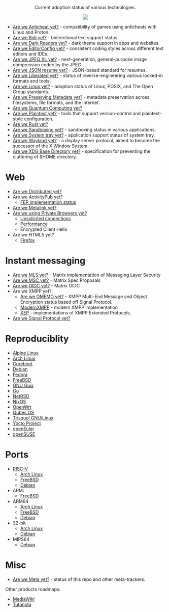 <!-- vim: set tw=0: -->
<p align="center">Current adoption status of various technologies.</p>
<p align="center"><a href="https://awesome.re" target="_blank"><img src="https://awesome.re/badge-flat.svg"></a></p>

- [Are we Anticheat yet?](https://areweanticheatyet.com/) - compatibility of games using anticheats with Linux and Proton.
- [Are we Bidi yet?](./bidi.md) - bidirectional text support status.
- [Are we Dark Readers yet?](./darktheme.md) - dark theme support in apps and websites.
- [Are we EditorConfig yet?](https://editorconfig.org/) - consistent coding styles across different text editors and IDEs.
- [Are we JPEG XL yet?](./jpegxl.md) - next-generation, general-purpose image compression codec by the JPEG.
- [Are we JSON resume yet?](https://jsonresume.org/) - JSON-based standard for resumes.
- [Are we Liberated yet?](./liberation.md) - status of reverse-engineering various locked-in formats and tools.
- [Are we Linux yet?](./linux.md) - adoption status of Linux, POSIX, and The Open Group standards.
- [Are we Preserving Metadata yet?](./metadata.md) - metadata preservation across filesystems, file formats, and the internet.
- [Are we Quantum Computing yet?](https://arewequantumyet.github.io/)
- [Are we Plaintext yet?](https://github.com/avidseeker/awesome-plaintext) - tools that support version-control and plaintext-style configuration.
- [Are we Rust yet?](https://github.com/UgurcanAkkok/AreWeRustYet)
- [Are we Sandboxing yet?](./sandbox.md) - sandboxing status in various applications.
- [Are we System tray yet?](./systray.md) - application support status of system tray.
- [Are we Wayland yet?](https://arewewaylandyet.com/) - a display server protocol, aimed to become the successor of the X Window System.
- [Are we XDG Base Directory yet?](https://wiki.archlinux.org/title/XDG_Base_Directory#Support) - specification for preventing the cluttering of $HOME directory.

# Web
* [Are we Distributed yet?](https://arewedistributedyet.com/)
* [Are we ActivityPub yet?](./activitypub.md)
	+ [FEP implementation status](./fep.md)
* [Are we Metalink yet?](https://en.wikipedia.org/wiki/Metalink)
* [Are we using Private Browsers yet?](https://privacytests.org/)
	+ [Unsolicited connections](https://github.com/privacytests/privacytests.org/discussions/215)
	+ [Performance](https://github.com/privacytests/privacytests.org/discussions/214)
	+ Encrypted Client Hello
* Are we HTML5 yet?
	+ [Firefox](https://wiki.mozilla.org/Platform/AreWeFunYet)

# Instant messaging
* [Are we MLS yet?](https://arewemlsyet.com/) - Matrix implementation of Messaging Layer Security
* [Are we MSC yet?](https://github.com/matrix-org/matrix-spec-proposals) - Matrix Spec Proposals
* [Are we OIDC yet?](https://areweoidcyet.com/) - Matrix OIDC
* Are we XMPP yet?:
	+ [Are we OMEMO yet?](https://omemo.top/) - XMPP Multi-End Message and Object Encryption status based off Signal Protocol.
	+ [ModernXMPP](https://docs.modernxmpp.org/client/protocol/) - modern XMPP implementation
	+ [XEP](https://xmpp.org/extensions/) - implementations of XMPP Extended Protocols.
* [Are we Signal Protocol yet?](./liberation.md)

# Reproduciblity
* [Alpine Linux](https://tests.reproducible-builds.org/alpine/alpine.html)
* [Arch Linux](https://reproducible.archlinux.org/)
* [Coreboot](https://tests.reproducible-builds.org/coreboot/)
* [Debian](https://tests.reproducible-builds.org/debian/reproducible.html)
* [Fedora](https://pagure.io/fedora-reproducible-builds/project)
* [FreeBSD](https://tests.reproducible-builds.org/freebsd/)
* [GNU Guix](https://data.guix.gnu.org/repository/1/branch/master/latest-processed-revision/package-reproducibility)
* [Go](https://reproducible.nixos.org/)
* [NetBSD](https://tests.reproducible-builds.org/netbsd/)
* [NixOS](https://reproducible.nixos.org/)
* [OpenWrt](https://tests.reproducible-builds.org/openwrt/)
* [Qubes OS](https://qubesos.gitlab.io/qubes-g2g-report/)
* [Trisquel GNU/Linux](https://gitlab.com/debdistutils/reproduce/trisquel/)
* [Yocto Project](https://www.yoctoproject.org/reproducible-build-results/)
* [openEuler](https://reproducible-builds.openeuler.org/)
* [openSUSE](http://rb.zq1.de/compare.factory/)

# Ports
* [RISC-V](https://github.com/xmpf/awesome-risc-v)
	+ [Arch Linux](https://archriscv.felixc.at/.status/status.htm)
	+ [FreeBSD](https://wiki.freebsd.org/riscv/ports)
	+ [Debian](https://wiki.debian.org/RISC-V)
* ARM:
	+ [FreeBSD](https://www.freshports.org/search.php?stype=name&method=match&query=u-boot-&num=100&orderby=category&orderbyupdown=asc&search=Search&format=html&branch=head)
* ARM64
	+ [Arch Linux](https://archlinuxarm.org/wiki/Platforms)
	+ [FreeBSD](https://wiki.freebsd.org/arm64/ports)
	+ [Debian](https://www.debian.org/ports/arm/)
* 32-bit
	+ [Arch Linux](https://www.archlinux32.org/packages/)
	+ [Debian](https://www.debian.org/ports/i386/)
* MIPS64
	+ [Debian](https://wiki.debian.org/mips64el)

# Misc
* [Are we Meta yet?](./meta.md) - status of this repo and other meta-trackers.

Other products roadmaps:
* [MediaWiki](https://www.mediawiki.org/wiki/Feature_map)
* [Tutanota](https://tuta.com/roadmap)
